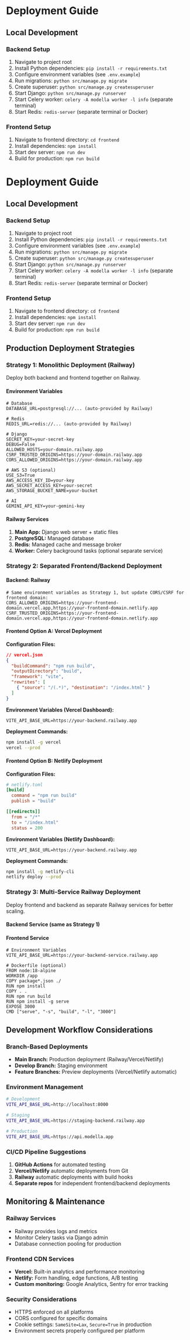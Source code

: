# Deployment Guide

## Local Development

### Backend Setup
1. Navigate to project root
2. Install Python dependencies: `pip install -r requirements.txt`
3. Configure environment variables (see `.env.example`)
4. Run migrations: `python src/manage.py migrate`
5. Create superuser: `python src/manage.py createsuperuser`
6. Start Django: `python src/manage.py runserver`
7. Start Celery worker: `celery -A modella worker -l info` (separate terminal)
8. Start Redis: `redis-server` (separate terminal or Docker)

### Frontend Setup
1. Navigate to frontend directory: `cd frontend`
2. Install dependencies: `npm install`
3. Start dev server: `npm run dev`
4. Build for production: `npm run build`

# Deployment Guide

## Local Development

### Backend Setup
1. Navigate to project root
2. Install Python dependencies: `pip install -r requirements.txt`
3. Configure environment variables (see `.env.example`)
4. Run migrations: `python src/manage.py migrate`
5. Create superuser: `python src/manage.py createsuperuser`
6. Start Django: `python src/manage.py runserver`
7. Start Celery worker: `celery -A modella worker -l info` (separate terminal)
8. Start Redis: `redis-server` (separate terminal or Docker)

### Frontend Setup
1. Navigate to frontend directory: `cd frontend`
2. Install dependencies: `npm install`
3. Start dev server: `npm run dev`
4. Build for production: `npm run build`

## Production Deployment Strategies

### Strategy 1: Monolithic Deployment (Railway)
Deploy both backend and frontend together on Railway.

#### Environment Variables
```
# Database
DATABASE_URL=postgresql://... (auto-provided by Railway)

# Redis
REDIS_URL=redis://... (auto-provided by Railway)

# Django
SECRET_KEY=your-secret-key
DEBUG=False
ALLOWED_HOSTS=your-domain.railway.app
CSRF_TRUSTED_ORIGINS=https://your-domain.railway.app
CORS_ALLOWED_ORIGINS=https://your-domain.railway.app

# AWS S3 (optional)
USE_S3=True
AWS_ACCESS_KEY_ID=your-key
AWS_SECRET_ACCESS_KEY=your-secret
AWS_STORAGE_BUCKET_NAME=your-bucket

# AI
GEMINI_API_KEY=your-gemini-key
```

#### Railway Services
1. **Main App:** Django web server + static files
2. **PostgreSQL:** Managed database
3. **Redis:** Managed cache and message broker
4. **Worker:** Celery background tasks (optional separate service)

### Strategy 2: Separated Frontend/Backend Deployment

#### Backend: Railway
```
# Same environment variables as Strategy 1, but update CORS/CSRF for frontend domain:
CORS_ALLOWED_ORIGINS=https://your-frontend-domain.vercel.app,https://your-frontend-domain.netlify.app
CSRF_TRUSTED_ORIGINS=https://your-frontend-domain.vercel.app,https://your-frontend-domain.netlify.app
```

#### Frontend Option A: Vercel Deployment

**Configuration Files:**
```json
// vercel.json
{
  "buildCommand": "npm run build",
  "outputDirectory": "build",
  "framework": "vite",
  "rewrites": [
    { "source": "/(.*)", "destination": "/index.html" }
  ]
}
```

**Environment Variables (Vercel Dashboard):**
```
VITE_API_BASE_URL=https://your-backend.railway.app
```

**Deployment Commands:**
```bash
npm install -g vercel
vercel --prod
```

#### Frontend Option B: Netlify Deployment

**Configuration Files:**
```toml
# netlify.toml
[build]
  command = "npm run build"
  publish = "build"

[[redirects]]
  from = "/*"
  to = "/index.html"
  status = 200
```

**Environment Variables (Netlify Dashboard):**
```
VITE_API_BASE_URL=https://your-backend.railway.app
```

**Deployment Commands:**
```bash
npm install -g netlify-cli
netlify deploy --prod
```

### Strategy 3: Multi-Service Railway Deployment
Deploy frontend and backend as separate Railway services for better scaling.

#### Backend Service (same as Strategy 1)
#### Frontend Service
```
# Environment Variables
VITE_API_BASE_URL=https://your-backend-service.railway.app

# Dockerfile (optional)
FROM node:18-alpine
WORKDIR /app
COPY package*.json ./
RUN npm install
COPY . .
RUN npm run build
RUN npm install -g serve
EXPOSE 3000
CMD ["serve", "-s", "build", "-l", "3000"]
```

## Development Workflow Considerations

### Branch-Based Deployments
- **Main Branch:** Production deployment (Railway/Vercel/Netlify)
- **Develop Branch:** Staging environment
- **Feature Branches:** Preview deployments (Vercel/Netlify automatic)

### Environment Management
```bash
# Development
VITE_API_BASE_URL=http://localhost:8000

# Staging
VITE_API_BASE_URL=https://staging-backend.railway.app

# Production
VITE_API_BASE_URL=https://api.modella.app
```

### CI/CD Pipeline Suggestions
1. **GitHub Actions** for automated testing
2. **Vercel/Netlify** automatic deployments from Git
3. **Railway** automatic deployments with build hooks
4. **Separate repos** for independent frontend/backend deployments

## Monitoring & Maintenance

### Railway Services
- Railway provides logs and metrics
- Monitor Celery tasks via Django admin
- Database connection pooling for production

### Frontend CDN Services
- **Vercel:** Built-in analytics and performance monitoring
- **Netlify:** Form handling, edge functions, A/B testing
- **Custom monitoring:** Google Analytics, Sentry for error tracking

### Security Considerations
- HTTPS enforced on all platforms
- CORS configured for specific domains
- Cookie settings: `SameSite=Lax`, `Secure=True` in production
- Environment secrets properly configured per platform
